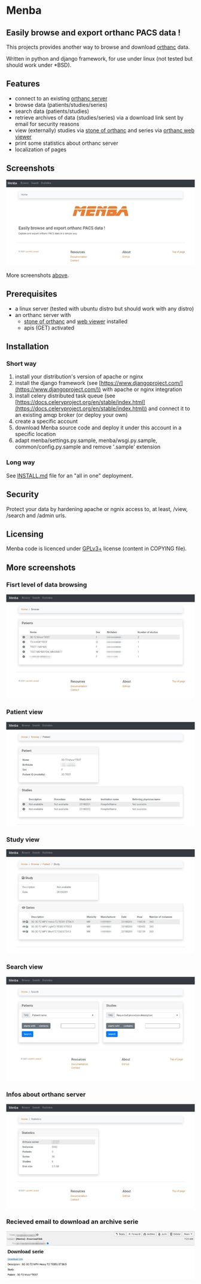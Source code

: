 # Menba

## Easily browse and export orthanc PACS data !

This projects provides another way to browse and download [orthanc](https://www.orthanc-server.com) data.

Written in python and django framework, for use under linux (not tested but should work under *BSD).

## Features

- connect to an existing [orthanc server](https://www.orthanc-server.com)
- browse data (patients/studies/series)
- search data (patients/studies)
- retrieve archives of data (studies/series) via a download link sent by email for security reasons
- view (externally) studies via [stone of orthanc](https://www.orthanc-server.com/static.php?page=stone) and series via [orthanc web viewer](https://www.orthanc-server.com/static.php?page=web-viewer)
- print some statistics about orthanc server
- localization of pages

## Screenshots

![](./screenshots/Menba.01.jpg)

More screenshots [above](#more-screenshots).

## Prerequisites

- a linux server (tested with ubuntu distro but should work with any distro)
- an orthanc server with
  - [stone of orthanc](https://www.orthanc-server.com/static.php?page=stone) and [web viewer](https://www.orthanc-server.com/static.php?page=web-viewer) installed
  - apis (GET) activated

## Installation

### Short way

1. install your distribution's version of apache or nginx
2. install the django framework (see [https://www.djangoproject.com/](https://www.djangoproject.com/)) with apache or nginx integration
3. install celery distributed task queue (see [https://docs.celeryproject.org/en/stable/index.html](https://docs.celeryproject.org/en/stable/index.html)) and connect it to an existing amqp broker (or deploy your own)
4. create a specific account
5. download Menba source code and deploy it under this account in a specific location
6. adapt menba/settings.py.sample, menba/wsgi.py.sample, common/config.py.sample and remove '.sample' extension

### Long way

See [INSTALL.md](./INSTALL.md) file for an "all in one" deployment.

## Security

Protect your data by hardening apache or ngnix access to, at least, /view, /search and /admin urls.

## Licensing

Menba code is licenced under [GPLv3+](https://www.gnu.org/licenses/gpl-3.0.en.html) license (content in COPYING file).

## More screenshots

### Fisrt level of data browsing

![](./screenshots/Menba.02.jpg)

### Patient view

![](./screenshots/Menba.03.jpg)

### Study view

![](./screenshots/Menba.04.jpg)

### Search view

![](./screenshots/Menba.05.jpg)

### Infos about orthanc server

![](./screenshots/Menba.06.jpg)

### Recieved email to download an archive serie

![](./screenshots/Menba.07.jpg)
